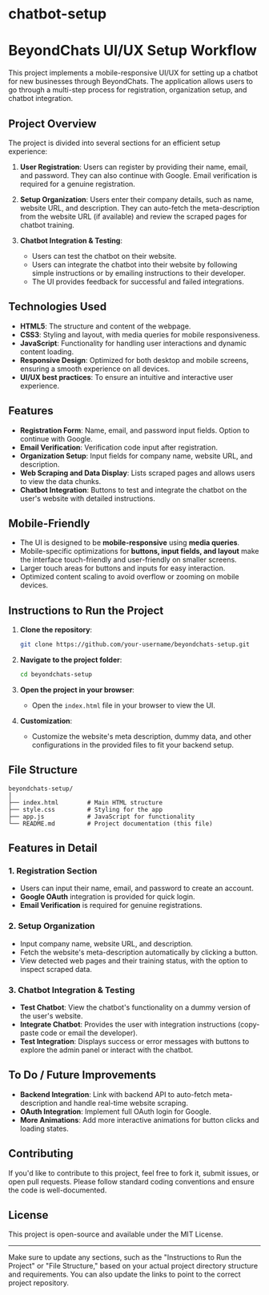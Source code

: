 # chatbot-setup
# **BeyondChats UI/UX Setup Workflow**

This project implements a mobile-responsive UI/UX for setting up a chatbot for new businesses through BeyondChats. The application allows users to go through a multi-step process for registration, organization setup, and chatbot integration.

## **Project Overview**

The project is divided into several sections for an efficient setup experience:

1. **User Registration**: Users can register by providing their name, email, and password. They can also continue with Google. Email verification is required for a genuine registration.

2. **Setup Organization**: Users enter their company details, such as name, website URL, and description. They can auto-fetch the meta-description from the website URL (if available) and review the scraped pages for chatbot training.

3. **Chatbot Integration & Testing**: 
   - Users can test the chatbot on their website.
   - Users can integrate the chatbot into their website by following simple instructions or by emailing instructions to their developer.
   - The UI provides feedback for successful and failed integrations.

## **Technologies Used**

- **HTML5**: The structure and content of the webpage.
- **CSS3**: Styling and layout, with media queries for mobile responsiveness.
- **JavaScript**: Functionality for handling user interactions and dynamic content loading.
- **Responsive Design**: Optimized for both desktop and mobile screens, ensuring a smooth experience on all devices.
- **UI/UX best practices**: To ensure an intuitive and interactive user experience.

## **Features**

- **Registration Form**: Name, email, and password input fields. Option to continue with Google.
- **Email Verification**: Verification code input after registration.
- **Organization Setup**: Input fields for company name, website URL, and description.
- **Web Scraping and Data Display**: Lists scraped pages and allows users to view the data chunks.
- **Chatbot Integration**: Buttons to test and integrate the chatbot on the user's website with detailed instructions.

## **Mobile-Friendly**

- The UI is designed to be **mobile-responsive** using **media queries**.
- Mobile-specific optimizations for **buttons, input fields, and layout** make the interface touch-friendly and user-friendly on smaller screens.
- Larger touch areas for buttons and inputs for easy interaction.
- Optimized content scaling to avoid overflow or zooming on mobile devices.

## **Instructions to Run the Project**

1. **Clone the repository**:
   ```bash
   git clone https://github.com/your-username/beyondchats-setup.git
   ```

2. **Navigate to the project folder**:
   ```bash
   cd beyondchats-setup
   ```

3. **Open the project in your browser**:
   - Open the `index.html` file in your browser to view the UI.

4. **Customization**:
   - Customize the website's meta description, dummy data, and other configurations in the provided files to fit your backend setup.

## **File Structure**

```plaintext
beyondchats-setup/
│
├── index.html        # Main HTML structure
├── style.css         # Styling for the app
├── app.js            # JavaScript for functionality
└── README.md         # Project documentation (this file)
```

## **Features in Detail**

### 1. **Registration Section**

- Users can input their name, email, and password to create an account.
- **Google OAuth** integration is provided for quick login.
- **Email Verification** is required for genuine registrations.

### 2. **Setup Organization**

- Input company name, website URL, and description.
- Fetch the website's meta-description automatically by clicking a button.
- View detected web pages and their training status, with the option to inspect scraped data.

### 3. **Chatbot Integration & Testing**

- **Test Chatbot**: View the chatbot's functionality on a dummy version of the user's website.
- **Integrate Chatbot**: Provides the user with integration instructions (copy-paste code or email the developer).
- **Test Integration**: Displays success or error messages with buttons to explore the admin panel or interact with the chatbot.

## **To Do / Future Improvements**

- **Backend Integration**: Link with backend API to auto-fetch meta-description and handle real-time website scraping.
- **OAuth Integration**: Implement full OAuth login for Google.
- **More Animations**: Add more interactive animations for button clicks and loading states.

## **Contributing**

If you'd like to contribute to this project, feel free to fork it, submit issues, or open pull requests. Please follow standard coding conventions and ensure the code is well-documented.

## **License**

This project is open-source and available under the MIT License.

---

Make sure to update any sections, such as the "Instructions to Run the Project" or "File Structure," based on your actual project directory structure and requirements. You can also update the links to point to the correct project repository.

